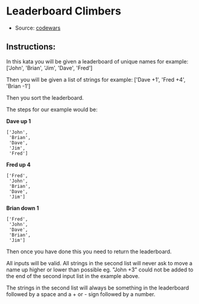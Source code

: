 # Leaderboard Climbers

* Source: [codewars](https://www.codewars.com/kata/5f6d120d40b1c900327b7e22)

## Instructions: 

In this kata you will be given a leaderboard of unique names for example: 
['John',
 'Brian',
 'Jim',
 'Dave',
 'Fred']
 
 Then you will be given a list of strings for example:
 ['Dave +1', 'Fred +4', 'Brian -1']
 
 Then you sort the leaderboard.

The steps for our example would be:

**Dave up 1**

```
['John',
 'Brian',
 'Dave',
 'Jim',
 'Fred']
```
 
**Fred up 4**

```
['Fred',
 'John',
 'Brian',
 'Dave',
 'Jim']
 ```
 
**Brian down 1**

```
['Fred',
 'John',
 'Dave',
 'Brian',
 'Jim']
 ```
 
Then once you have done this you need to return the leaderboard.

All inputs will be valid. All strings in the second list will never ask to move a name up higher or lower than possible eg. "John +3" could not be added to the end of the second input list in the example above.

The strings in the second list will always be something in the leaderboard followed by a space and a + or - sign followed by a number.

